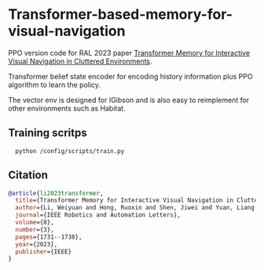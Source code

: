 # Transformer-based-memory-for-visual-navigation
PPO version code for RAL 2023 paper [Transformer Memory for Interactive Visual Navigation in Cluttered Environments](https://www.hrl.uni-bonn.de/teaching/ss23/master-seminar/transformer-memory-for-interactive-visual-navigation-in-cluttered-environments.pdf).

Transformer belief state encoder for encoding history information
plus PPO algorithm to learn the policy.

The vector env is designed for IGibson and is also easy to reimplement for other environments such as Habitat.

## Training scritps
```
  python /config/scripts/train.py
```

## Citation

```bibtex
@article{li2023transformer,
  title={Transformer Memory for Interactive Visual Navigation in Cluttered Environments},
  author={Li, Weiyuan and Hong, Ruoxin and Shen, Jiwei and Yuan, Liang and Lu, Yue},
  journal={IEEE Robotics and Automation Letters},
  volume={8},
  number={3},
  pages={1731--1738},
  year={2023},
  publisher={IEEE}
}
```
